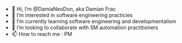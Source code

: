 - 👋 Hi, I’m @DamiaNeoDon, aka Damian Frac
- 👀 I’m interested in software engineering practicies
- 🌱 I’m currently learning software engineering and developmentalism
- 💞️ I’m looking to collaborate with SM automation practitioners
- 📫 How to reach me : PM
<!---
DamiaNeoDon/DamiaNeoDon is a ✨ special ✨ repository because its `README.md` (this file) appears on your GitHub profile.
You can click the Preview link to take a look at your changes.
--->
